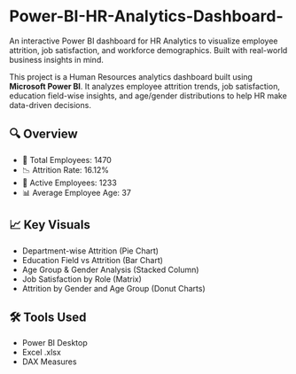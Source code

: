 # Power-BI-HR-Analytics-Dashboard-
An interactive Power BI dashboard for HR Analytics to visualize employee attrition, job satisfaction, and workforce demographics. Built with real-world business insights in mind.

This project is a Human Resources analytics dashboard built using **Microsoft Power BI**. It analyzes employee attrition trends, job satisfaction, education field-wise insights, and age/gender distributions to help HR make data-driven decisions.

## 🔍 Overview

- 📌 Total Employees: 1470
- 📉 Attrition Rate: 16.12%
- 👥 Active Employees: 1233
- 📊 Average Employee Age: 37

## 📈 Key Visuals

- Department-wise Attrition (Pie Chart)
- Education Field vs Attrition (Bar Chart)
- Age Group & Gender Analysis (Stacked Column)
- Job Satisfaction by Role (Matrix)
- Attrition by Gender and Age Group (Donut Charts)

## 🛠️ Tools Used

- Power BI Desktop
- Excel .xlsx
- DAX Measures




